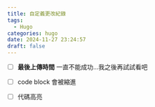 ```yaml
---
title: 自定義更改紀錄
tags:
  - Hugo
categories: hugo
date: 2024-11-27 23:24:57
draft: false
---
```

- [ ] **最後上傳時間**
   一直不能成功...我之後再試試看吧

- [ ] code block 會被縮進

- [ ] 代碼高亮
